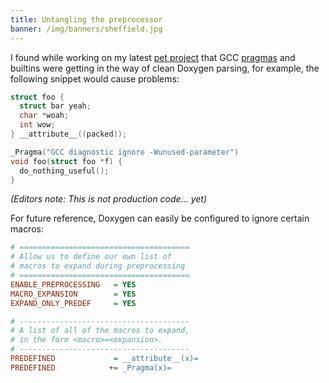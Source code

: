 ```yaml
---
title: Untangling the preprocessor
banner: /img/banners/sheffield.jpg
---
```


I found while working on my latest [pet
project](https://github.com/ChrisCummins/euclid) that GCC
[pragmas](http://gcc.gnu.org/onlinedocs/gcc/Pragmas.html) and builtins were
getting in the way of clean Doxygen parsing, for example, the following snippet
would cause problems:

```c
struct foo {
  struct bar yeah;
  char *woah;
  int wow;
} __attribute__((packed));

_Pragma("GCC diagnostic ignore -Wunused-parameter")
void foo(struct foo *f) {
  do_nothing_useful();
}
```

*(Editors note: This is not production code... yet)*

For future reference, Doxygen can easily be configured to ignore certain macros:

```ini
# ======================================
# Allow us to define our own list of
# macros to expand during preprocessing
# ======================================
ENABLE_PREPROCESSING   = YES
MACRO_EXPANSION        = YES
EXPAND_ONLY_PREDEF     = YES

# --------------------------------------
# A list of all of the macros to expand,
# in the form <macro>=<expansion>.
# --------------------------------------
PREDEFINED             = __attribute__(x)=
PREDEFINED            += _Pragma(x)=
```
